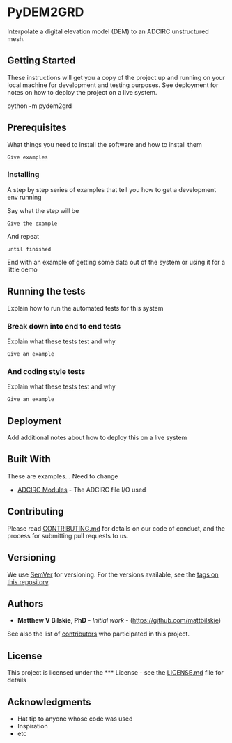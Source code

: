 # PyDEM2GRD
Interpolate a digital elevation model (DEM) to an ADCIRC unstructured mesh.

## Getting Started

These instructions will get you a copy of the project up and running on your local machine for development and testing purposes. See deployment for notes on how to deploy the project on a live system.

python -m pydem2grd

## Prerequisites

What things you need to install the software and how to install them

```
Give examples
```

### Installing

A step by step series of examples that tell you how to get a development env running

Say what the step will be

```
Give the example
```

And repeat

```
until finished
```

End with an example of getting some data out of the system or using it for a little demo

## Running the tests

Explain how to run the automated tests for this system

### Break down into end to end tests

Explain what these tests test and why

```
Give an example
```

### And coding style tests

Explain what these tests test and why

```
Give an example
```

## Deployment

Add additional notes about how to deploy this on a live system

## Built With

These are examples... Need to change

* [ADCIRC Modules](https://github.com/zcobell/ADCIRCModules) - The ADCIRC file I/O used

## Contributing

Please read [CONTRIBUTING.md](https://gist.github.com/PurpleBooth/b24679402957c63ec426) for details on our code of conduct, and the process for submitting pull requests to us.

## Versioning

We use [SemVer](http://semver.org/) for versioning. For the versions available, see the [tags on this repository](https://github.com/your/project/tags). 

## Authors

* **Matthew V Bilskie, PhD** - *Initial work* - (https://github.com/mattbilskie)

See also the list of [contributors](https://github.com/mattbilskie/PyDEM2GRD/contributors) who participated in this project.

## License

This project is licensed under the *** License - see the [LICENSE.md](LICENSE.md) file for details

## Acknowledgments

* Hat tip to anyone whose code was used
* Inspiration
* etc
